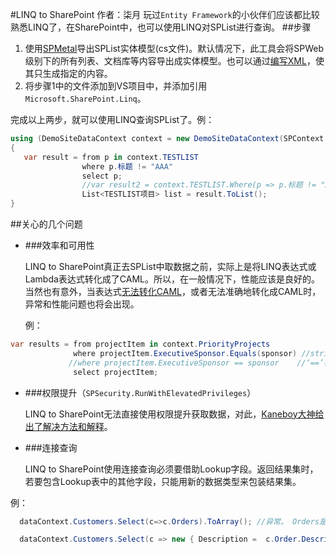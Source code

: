 #LINQ to SharePoint
    作者：柒月
玩过`Entity Framework`的小伙伴们应该都比较熟悉LINQ了，在SharePoint中，也可以使用LINQ对SPList进行查询。
##步骤
1. 使用[SPMetal](https://msdn.microsoft.com/en-us/library/ee538255(office.14).aspx "SPMetal")导出SPList实体模型(cs文件)。默认情况下，此工具会将SPWeb级别下的所有列表、文档库等内容导出成实体模型。也可以通过[编写XML](https://msdn.microsoft.com/en-us/library/ee535056(v=office.14).aspx "编写XML")，使其只生成指定的内容。
2. 将步骤1中的文件添加到VS项目中，并添加引用`Microsoft.SharePoint.Linq`。

完成以上两步，就可以使用LINQ查询SPList了。例：
``` C#     
using (DemoSiteDataContext context = new DemoSiteDataContext(SPContext.Current.Web.Url))
{
   var result = from p in context.TESTLIST
                where p.标题 != "AAA"
                select p;
                //var result2 = context.TESTLIST.Where(p => p.标题 != "AAA");   //Lambda表达式
                List<TESTLIST项目> list = result.ToList();
}
```
##关心的几个问题
- ###效率和可用性

  LINQ to SharePoint真正去SPList中取数据之前，实际上是将LINQ表达式或Lambda表达式转化成了CAML。所以，在一般情况下，性能应该是良好的。当然也有意外，当表达式[无法转化CAML](https://msdn.microsoft.com/en-us/library/ee536585.aspx)，或者无法准确地转化成CAML时，异常和性能问题也将会出现。

  例：
``` C#
var results = from projectItem in context.PriorityProjects
              where projectItem.ExecutiveSponsor.Equals(sponsor) //string.Equals无法转化成<Eq>标签，这句表达式将会跳过此筛选条件而获取所有数据，再对结果集进行LINQ to Objects筛选，最终返回数据
             //where projectItem.ExecutiveSponsor == sponsor    //‘==’符号可以转化成<Eq>标签，将会转成带此标签的CAML对数据源进行筛选
              select projectItem;
```


- ###权限提升（`SPSecurity.RunWithElevatedPrivileges`）

  LINQ to SharePoint无法直接使用权限提升获取数据，对此，[Kaneboy大神给出了解决方法和解释](http://www.cnblogs.com/kaneboy/archive/2012/01/25/2437086.html)。
  

- ###连接查询

  LINQ to SharePoint使用连接查询必须要借助Lookup字段。返回结果集时，若要包含Lookup表中的其他字段，只能用新的数据类型来包装结果集。

例：
``` C#
  dataContext.Customers.Select(c=>c.Orders).ToArray(); //异常。 Orders是Lookup表，想要返回Lookup表，用CAML语句是没办法直接表达的

  dataContext.Customers.Select(c => new { Description =  c.Order.Description, CustomerId = c.Order.CustomerId }).ToArray(); //此处将返回的结果包装成新的匿名类型，可以正确获取查询结果
```
